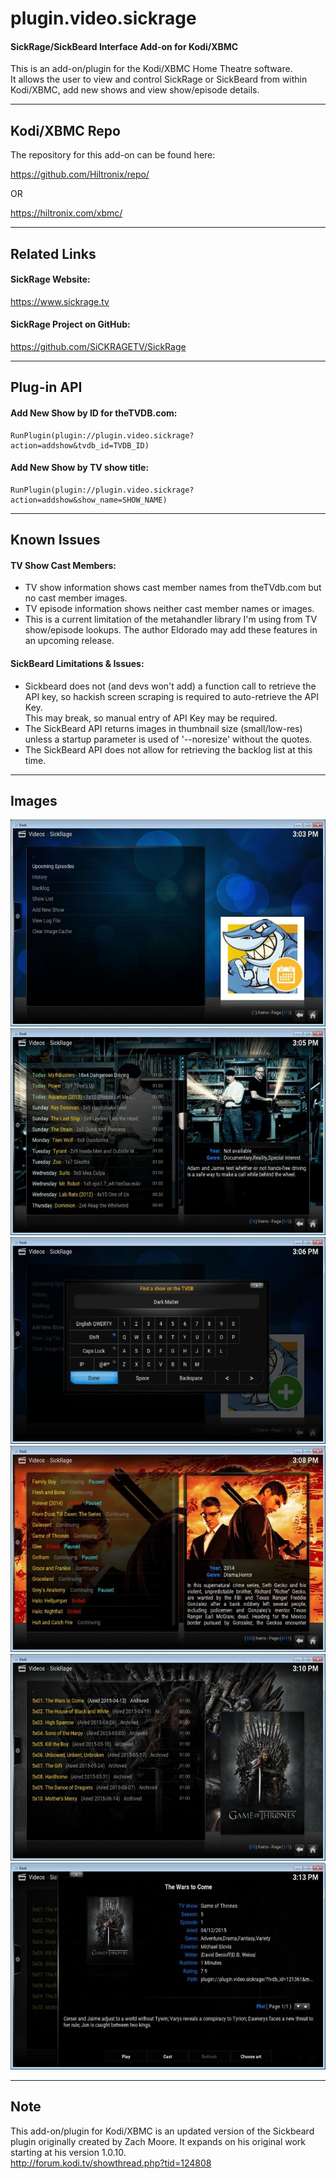 # plugin.video.sickrage
#### SickRage/SickBeard Interface Add-on for Kodi/XBMC  

This is an add-on/plugin for the Kodi/XBMC Home Theatre software.  
It allows the user to view and control SickRage or SickBeard from within Kodi/XBMC, add new shows and view show/episode details.

-----

## Kodi/XBMC Repo  
The repository for this add-on can be found here:  

https://github.com/Hiltronix/repo/

OR

https://hiltronix.com/xbmc/

-----

## Related Links

#### SickRage Website:  
https://www.sickrage.tv

#### SickRage Project on GitHub:  
https://github.com/SiCKRAGETV/SickRage

-----

## Plug-in API  

#### Add New Show by ID for theTVDB.com:  

    RunPlugin(plugin://plugin.video.sickrage?action=addshow&tvdb_id=TVDB_ID)

#### Add New Show by TV show title:  

    RunPlugin(plugin://plugin.video.sickrage?action=addshow&show_name=SHOW_NAME)

-----

## Known Issues  

#### TV Show Cast Members:  
- TV show information shows cast member names from theTVdb.com but no cast member images.  
- TV episode information shows neither cast member names or images.  
- This is a current limitation of the metahandler library I'm using from TV show/episode lookups.  The author Eldorado may add these features in an upcoming release.  

#### SickBeard Limitations & Issues:  
- Sickbeard does not (and devs won't add) a function call to retrieve the API key, so hackish screen scraping is required to auto-retrieve the API Key.  
  This may break, so manual entry of API Key may be required.  
- The SickBeard API returns images in thumbnail size (small/low-res) unless a startup parameter is used of '--noresize' without the quotes.  
- The SickBeard API does not allow for retrieving the backlog list at this time.  

-----

## Images  

[![Screen Show 1](https://github.com/Hiltronix/repo/blob/master/images/sickrage_addon_1sm.jpg)](https://github.com/Hiltronix/repo/blob/master/images/sickrage_addon_1.jpg)  
![Screen Show 2](https://github.com/Hiltronix/repo/blob/master/images/sickrage_addon_2sm.jpg)  
![Screen Show 3](https://github.com/Hiltronix/repo/blob/master/images/sickrage_addon_3sm.jpg)  
![Screen Show 4](https://github.com/Hiltronix/repo/blob/master/images/sickrage_addon_4sm.jpg)  
![Screen Show 5](https://github.com/Hiltronix/repo/blob/master/images/sickrage_addon_5sm.jpg)  
![Screen Show 6](https://github.com/Hiltronix/repo/blob/master/images/sickrage_addon_6sm.jpg)  

-----

## Note  

This add-on/plugin for Kodi/XBMC is an updated version of the Sickbeard plugin originally created by Zach Moore.  It expands on his original work starting at his version 1.0.10.  
http://forum.kodi.tv/showthread.php?tid=124808   

